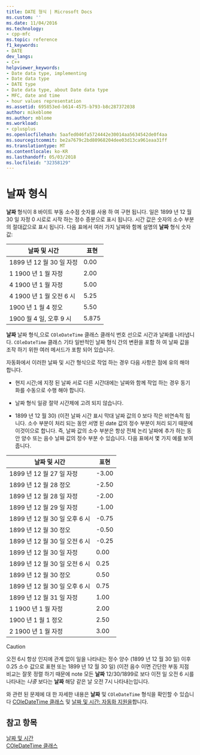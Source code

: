 ```yaml
---
title: DATE 형식 | Microsoft Docs
ms.custom: ''
ms.date: 11/04/2016
ms.technology:
- cpp-mfc
ms.topic: reference
f1_keywords:
- DATE
dev_langs:
- C++
helpviewer_keywords:
- Date data type, implementing
- Date data type
- DATE type
- Date data type, about Date data type
- MFC, date and time
- hour values representation
ms.assetid: 695853ed-b614-4575-b793-b8c287372038
author: mikeblome
ms.author: mblome
ms.workload:
- cplusplus
ms.openlocfilehash: 5aafed046fa5724442e30014aa5634542de0f4aa
ms.sourcegitcommit: be2a7679c2bd80968204dee03d13ca961eaa31ff
ms.translationtype: MT
ms.contentlocale: ko-KR
ms.lasthandoff: 05/03/2018
ms.locfileid: "32358129"
---
```

# <a name="date-type"></a>날짜 형식
**날짜** 형식이 8 바이트 부동 소수점 숫자를 사용 하 여 구현 됩니다. 일은 1899 년 12 월 30 일 자정 0 시로로 시작 하는 정수 증분으로 표시 됩니다. 시간 값은 숫자의 소수 부분의 절대값으로 표시 됩니다. 다음 표에서 여러 가지 날짜와 함께 설명의 **날짜** 형식 숫자 값:  
  
|날짜 및 시간|표현|  
|-------------------|--------------------|  
|1899 년 12 월 30 일 자정|0.00|  
|1 1900 년 1 월 자정|2.00|  
|4 1900 년 1 월 자정|5.00|  
|4 1900 년 1 월 오전 6 시|5.25|  
|1900 년 1 월 4 정오|5.50|  
|1900 월 4 일, 오후 9 시|5.875|  
  
 **날짜** 날짜 형식,으로 `COleDateTime` 클래스 클래식 번호 선으로 시간과 날짜를 나타냅니다. `COleDateTime` 클래스 기타 일반적인 날짜 형식 간의 변환을 포함 하 여 날짜 값을 조작 하기 위한 여러 메서드가 포함 되어 있습니다.  
  
 자동화에서 이러한 날짜 및 시간 형식으로 작업 하는 경우 다음 사항은 점에 유의 해야 합니다.  
  
-   현지 시간;에 지정 된 날짜 서로 다른 시간대에는 날짜와 함께 작업 하는 경우 동기화를 수동으로 수행 해야 합니다.  
  
-   날짜 형식 일광 절약 시간제에 고려 되지 않습니다.  
  
-   1899 년 12 월 30) (이전 날짜 시간 표시 막대 날짜 값의 0 보다 작은 비연속적 됩니다. 소수 부분이 처리 되는 동안 서명 된 date 값의 정수 부분이 처리 되기 때문에 이것이으로 합니다. 즉, 날짜 값의 소수 부분은 항상 전체 논리 날짜에 추가 하는 동안 양수 또는 음수 날짜 값의 정수 부분 수 있습니다. 다음 표에서 몇 가지 예를 보여 줍니다.  
  
|날짜 및 시간|표현|  
|-------------------|--------------------|  
|1899 년 12 월 27 일 자정|-3.00|  
|1899 년 12 월 28 정오|-2.50|  
|1899 년 12 월 28 일 자정|-2.00|  
|1899 년 12 월 29 일 자정|-1.00|  
|1899 년 12 월 30 일 오후 6 시|-0.75|  
|1899 년 12 월 30 정오|-0.50|  
|1899 년 12 월 30 일 오전 6 시|-0.25|  
|1899 년 12 월 30 일 자정|0.00|  
|1899 년 12 월 30 일 오전 6 시|0.25|  
|1899 년 12 월 30 정오|0.50|  
|1899 년 12 월 30 일 오후 6 시|0.75|  
|1899 년 12 월 31 일 자정|1.00|  
|1 1900 년 1 월 자정|2.00|  
|1900 년 1 월 1 정오|2.50|  
|2 1900 년 1 월 자정|3.00|  
  
> [!CAUTION]
>  오전 6시 항상 인지에 관계 없이 일을 나타내는 정수 양수 (1899 년 12 월 30 일) 이후 0.25 소수 값으로 표현 또는 1899 년 12 월 30 일) (이전 음수 이면 간단한 부동 지점 비교는 잘못 정렬 하기 때문에 note 모든 **날짜** 12/30/1899로 보다 이전 일 오전 6 시를 나타내는 *나중* 보다는 **날짜** 해당 같은 날 오전 7시 나타내는입니다.  
  
 와 관련 된 문제에 대 한 자세한 내용은 **날짜** 및 `COleDateTime` 형식을 확인할 수 있습니다 [COleDateTime 클래스](../atl-mfc-shared/reference/coledatetime-class.md) 및 [날짜 및 시간: 자동화 지원을](../atl-mfc-shared/date-and-time-automation-support.md)합니다.  
  
## <a name="see-also"></a>참고 항목  
 [날짜 및 시간](../atl-mfc-shared/date-and-time.md)   
 [COleDateTime 클래스](../atl-mfc-shared/reference/coledatetime-class.md)


